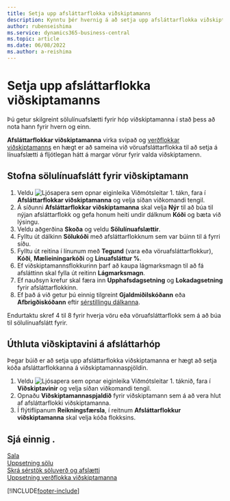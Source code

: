 ```yaml
---
title: Setja upp afsláttarflokka viðskiptamanns
description: Kynntu þér hvernig á að setja upp afsláttarflokka viðskiptamanna og búðu til sölulínuafslætti fyrir þessa flokka.
author: rubenseishima
ms.service: dynamics365-business-central
ms.topic: article
ms.date: 06/08/2022
ms.author: a-reishima
---
```

# <a name="set-up-customer-discount-groups"></a><a name="set-up-customer-discount-groups"></a>Setja upp afsláttarflokka viðskiptamanns

Þú getur skilgreint sölulínuafslætti fyrir hóp viðskiptamanna í stað þess að nota hann fyrir hvern og einn.

**Afsláttarflokkar viðskiptamanna** virka svipað og [verðflokkar viðskiptamanns](sales-how-to-set-up-customer-price-groups.md) en hægt er að sameina við vöruafsláttarflokka til að setja á línuafslætti á fljótlegan hátt á margar vörur fyrir valda viðskiptamenn.

## <a name="create-sales-line-discounts-for-a-customer-group"></a><a name="create-sales-line-discounts-for-a-customer-group"></a>Stofna sölulínuafslátt fyrir viðskiptamann

1. Veldu ![Ljósapera sem opnar eiginleika Viðmótsleitar 1.](media/ui-search/search_small.png "Segðu mér hvað þú vilt gera") tákn, fara í **Afsláttarflokkar viðskiptamanna** og velja síðan viðkomandi tengil.
2. Á síðunni **Afsláttarflokkar viðskiptamanna** skal velja **Nýr** til að búa til nýjan afsláttarflokk og gefa honum heiti undir dálknum **Kóði** og bæta við lýsingu.
3. Veldu aðgerðina **Skoða** og veldu **Sölulínuafslættir**.
4. Fylltu út dálkinn **Sölukóði** með afsláttarflokknum sem var búinn til á fyrri síðu.
5. Fylltu út reitina í línunum með **Tegund** (vara eða vöruafsláttarflokkur), **Kóði**, **Mælieiningarkóði** og **Línuafsláttur %**.
6. Ef viðskiptamannsflokkurinn þarf að kaupa lágmarksmagn til að fá afsláttinn skal fylla út reitinn **Lágmarksmagn**.
7. Ef nauðsyn krefur skal færa inn **Upphafsdagsetning** og **Lokadagsetning** fyrir afsláttarflokkinn.
8. Ef það á við getur þú einnig tilgreint **Gjaldmiðilskóðann** eða **Afbrigðiskóðann** eftir [sérstillingu dálkanna](ui-personalization-user.md).

Endurtaktu skref 4 til 8 fyrir hverja vöru eða vöruafsláttarflokk sem á að búa til sölulínuafslátt fyrir.

## <a name="assign-a-customer-to-a-discount-group"></a><a name="assign-a-customer-to-a-discount-group"></a>Úthluta viðskiptavini á afsláttarhóp

Þegar búið er að setja upp afsláttarflokka viðskiptamanna er hægt að setja kóða afsláttarflokkanna á viðskiptamannaspjöldin.

1. Veldu ![Ljósapera sem opnar eiginleika Viðmótsleitar 1.](media/ui-search/search_small.png "Segðu mér hvað þú vilt gera") táknið, fara í **Viðskiptavinir** og velja síðan viðkomandi tengil.
2. Opnaðu **Viðskiptamannaspjaldið** fyrir viðskiptamann sem á að vera hlut af afsláttarflokki viðskiptamanna.
3. Í flýtiflipanum **Reikningsfærsla**, í reitnum **Afsláttarflokkur viðskiptamanna** skal velja kóða flokksins.

## <a name="see-also"></a><a name="see-also"></a>Sjá einnig .

[Sala](sales-manage-sales.md)  
[Uppsetning sölu](sales-setup-sales.md)  
[Skrá sérstök söluverð og afslætti](sales-how-record-sales-price-discount-payment-agreements.md)  
[Uppsetning verðflokka viðskiptamanna](sales-how-to-set-up-customer-price-groups.md)  

[!INCLUDE[footer-include](includes/footer-banner.md)]
